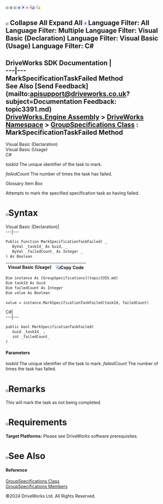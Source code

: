 ![](dotnetimages/collapse.gif) ![](dotnetimages/expand.gif) ![](dotnetimages/collapse.gif) ![](dotnetimages/expand.gif) ![](dotnetimages/drpdown.gif) ![](dotnetimages/drpdown_orange.gif) ![](dotnetimages/copycode.gif) ![](dotnetimages/copycodeHighlight.gif)

![](dotnetimages/collapse.gif) Collapse All Expand All ![](dotnetimages/drpdown.gif) Language Filter: All  Language Filter: Multiple  Language Filter: Visual Basic (Declaration) Language Filter: Visual Basic (Usage) Language Filter: C#  
---  
DriveWorks SDK Documentation  |   
---|---  
MarkSpecificationTaskFailed Method   
See Also [Send Feedback](mailto:apisupport@driveworks.co.uk?subject=Documentation Feedback: topic3391.md)  
[DriveWorks.Engine Assembly](topic2156.md) > [DriveWorks Namespace](topic2159.md) > [GroupSpecifications Class](topic3355.md) : MarkSpecificationTaskFailed Method  
---  
  
Visual Basic (Declaration)    
Visual Basic (Usage)    
C# 

_taskId_
    The unique identifier of the task to mark.

_failedCount_
    The number of times the task has failed.

Glossary Item Box

Attempts to mark the specified specification task as having failed. 

# ![](dotnetimages/collapse.gif)Syntax

Visual Basic (Declaration)|   
---|---  
      
    
    Public Function MarkSpecificationTaskFailed( _
       ByVal _taskId_ As Guid, _
       ByVal _failedCount_ As Integer _
    ) As Boolean  
  
Visual Basic (Usage)| ![](dotnetimages/copycode.gif)Copy Code  
---|---  
      
    
    Dim instance As [GroupSpecifications](topic3355.md)
    Dim taskId As Guid
    Dim failedCount As Integer
    Dim value As Boolean
     
    value = instance.MarkSpecificationTaskFailed(taskId, failedCount)  
  
C#|   
---|---  
      
    
    public bool MarkSpecificationTaskFailed( 
       Guid _taskId_ ,
       int _failedCount_
    )  
  
#### Parameters

 _taskId_
    The unique identifier of the task to mark.
_failedCount_
    The number of times the task has failed.

# ![](dotnetimages/collapse.gif)Remarks

This will mark the task as not being completed.

# ![](dotnetimages/collapse.gif)Requirements

**Target Platforms:** Please see DriveWorks software prerequisites.

# ![](dotnetimages/collapse.gif)See Also

#### Reference

[GroupSpecifications Class](topic3355.md)   
[GroupSpecifications Members](topic3356.md)

©2024 DriveWorks Ltd. All Rights Reserved.
